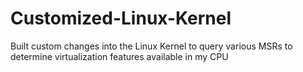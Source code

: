 # Customized-Linux-Kernel
Built custom changes into the Linux Kernel to query various MSRs to determine virtualization features available in my CPU
